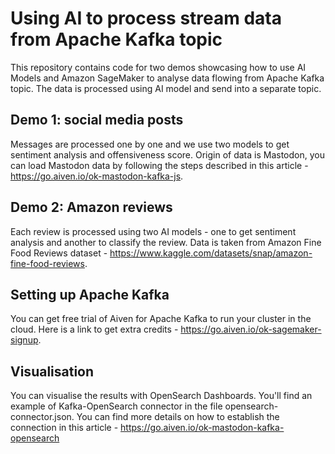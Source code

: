 # Using AI to process stream data from Apache Kafka topic
This repository contains code for two demos showcasing how to use AI Models and Amazon SageMaker to analyse data flowing from Apache Kafka topic. The data is processed using AI model and send into a separate topic.

## Demo 1: social media posts 
Messages are processed one by one and we use two models to get sentiment analysis and offensiveness score. Origin of data is Mastodon, you can load Mastodon data by following the steps described in this article - https://go.aiven.io/ok-mastodon-kafka-js.

## Demo 2: Amazon reviews
Each review is processed using two AI models - one to get sentiment analysis and another to classify the review.
Data is taken from Amazon Fine Food Reviews dataset - https://www.kaggle.com/datasets/snap/amazon-fine-food-reviews.

## Setting up Apache Kafka
You can get free trial of Aiven for Apache Kafka to run your cluster in the cloud. Here is a link to get extra credits - 	https://go.aiven.io/ok-sagemaker-signup.

## Visualisation
You can visualise the results with OpenSearch Dashboards. You'll find an example of Kafka-OpenSearch connector in the file  opensearch-connector.json. You can find more details on how to establish the connection in this article - https://go.aiven.io/ok-mastodon-kafka-opensearch
